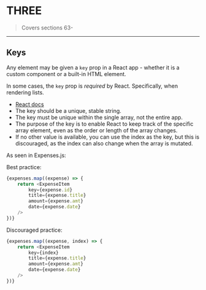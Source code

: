 # THREE

> Covers sections 63-

___
## Keys

Any element may be given a `key` prop in a React app - whether it is a custom component or a built-in HTML element.

In some cases, the `key` prop is _required_ by React.  Specifically, when rendering lists.

- [React docs](https://reactjs.org/docs/lists-and-keys.html)
- The key should be a unique, stable string.
- The key must be unique within the single array, not the entire app.
- The purpose of the key is to enable React to keep track of the specific array element, even as the order or length of the array changes.
- If no other value is available, you can use the index as the key, but this is discouraged, as the index can also change when the array is mutated.

As seen in Expenses.js:

Best practice:
```javascript
{expenses.map((expense) => {
    return <ExpenseItem 
        key={expense.id}
        title={expense.title}
        amount={expense.amt}
        date={expense.date}
    />
})}
```

Discouraged practice:
```javascript
{expenses.map((expense, index) => {
    return <ExpenseItem 
        key={index}
        title={expense.title}
        amount={expense.amt}
        date={expense.date}
    />
})}
```
